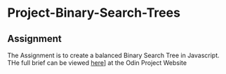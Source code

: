 # Project-Binary-Search-Trees

## Assignment

The Assignment is to create a balanced Binary Search Tree in Javascript. THe full brief can be viewed [here](https://www.theodinproject.com/lessons/javascript-binary-search-trees)] at the Odin Project Website
